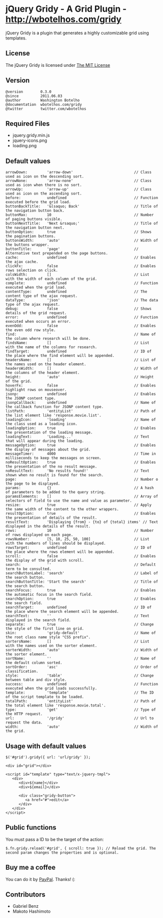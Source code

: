 # jQuery Gridy - A Grid Plugin - http://wbotelhos.com/gridy

jQuery Gridy is a plugin that generates a highly customizable grid using templates.

## License

The jQuery Gridy is licensed under [The MIT License](http://www.opensource.org/licenses/mit-license.php)

## Version

	@version        0.3.0
	@since          2011.06.03
	@author         Washington Botelho
	@documentation  wbotelhos.com/gridy
	@twitter        twitter.com/wbotelhos

## Required Files

+ jquery.gridy.min.js
+ jquery-icons.png
+ loading.png

## Default values

	arrowDown:         'arrow-down'                            // Class used as icon on the descending sort.
	arrowNone:         'arrow-none'                            // Class used as icon when there is no sort.
	arrowUp:           'arrow-up'                              // Class used as icon on the ascending sort.
	before:            undefined                               // Function executed before the grid load.
	buttonBackTitle:   '&lsaquo; Back'                         // Title of the navigation button back.
	buttonMax:         10                                      // Number of paging buttons visible.
	buttonNextTitle:   'Next &rsaquo;'                         // Title of the navigation button next.
	buttonOption:      true                                    // Shows the pagination buttons.
	buttonsWidth:      'auto'                                  // Width of the buttons wrapper.
	buttonTitle:       'page'                                  // Alternative text prepended on the page buttons.
	cache:             undefined                               // Enables the ajax cache.
	clickFx:           false                                   // Enables rows selection on click.
	colsWidth:         []                                      // List with the width of each column of the grid.
	complete:          undefined                               // Function executed when the grid load.
	contentType:       undefined                               // The content type of the ajax request.
	dataType:          'json'                                  // The data type of the ajax request.
	debug:             false                                   // Shows details of the grid request.
	error:             undefined                               // Function executed when occurs an error.
	evenOdd:           false                                   // Enables the even odd row style.
	find:              ''                                      // Name of the column where research will be done.
	findsName:         []                                      // List with the name of the columns for research.
	findTarget:        undefined                               // ID of the place where the find element will be appended.
	headersName:       []                                      // List of the names used on the header element.
	headersWidth:      []                                      // Width of the columns of the header element.
	height:            'auto'                                  // Height of the grid.
	hoverFx:           false                                   // Enables highlight rows on mouseover.
	jsonp:             undefined                               // Enables the JSONP content type.
	jsonpCallback:     undefined                               // Name of the callback function for JSONP content type.
	listPath:          'entityList'                            // Path of the list element like 'response.movie.list'.
	loadingIcon:       'loading'                               // Name of the class used as a loading icon.
	loadingOption:     true                                    // Enables the presentation of the loading message.
	loadingText:       'Loading...'                            // Text that will appear during the loading.
	messageOption:     true                                    // Enables the display of messages about the grid.
	messageTimer:      4000                                    // Time in milliseconds to keep the messages on screen.
	noResultOption:    true                                    // Enables the presentation of the no result message.
	noResultText:      'No results found!'                     // Text shown when no result is found for the search.
	page:              1                                       // Number o the page to be displayed.
	params:            {}                                      // A hash of parameters to be added to the query string.
	paramsElements:    []                                      // Array of selectors of field to use the name and value as parameter.
	resize:            true                                    // Apply the same width of the content to the other wrappers.
	resultOption:      true                                    // Enables the presentation of details of the result.
	resultText:        'Displaying {from} - {to} of {total} items' // Text displayed in the details of the result.
	rows:              10                                      // Number of rows displayed on each page.
	rowsNumber:        [5, 10, 25, 50, 100] 	               // List with the numbers of lines should be displayed.
	rowsTarget:        undefined                               // ID of the place where the rows element will be appended.
	scroll:            false                                   // Enables the display of the grid with scroll.
	search:            ''                                      // Default term to be consulted.
	searchButtonLabel: 'search'                                // Label of the search button.
	searchButtonTitle: 'Start the search'                      // Title of the search button.
	searchFocus:       true                                    // Enables the automatic focus in the search field.
	searchOption:      true                                    // Enables the search field. 
	searchTarget:      undefined                               // ID of the place where the search element will be appended. 
	searchText:        ''                                      // Text displayed in the search field.
	separate:          true                                    // Change the style of the first line on grid.
	skin:              'gridy-default'                         // Name of the root class name style "CSS prefix".
	sortersName:       []                                      // List with the names used on the sorter element.
	sorterWidth:       'auto'                                  // Width of the sorter element.
	sortName:          ''                                      // Name of the default column sorted.
	sortOrder:         'asc'                                   // Order of classification.
	style:             'table'                                 // Change between table and div style.
	success:           undefined                               // Function executed when the grid loads successfully.
	template:          'template'                              // The ID of the script template to be loaded.
	totalPath:         'entityList'                            // Path of the total element like 'response.movie.total'.
	type:              'get'                                   // Type of the HTTP request.
	url:               '/gridy'                                // Url to request the data.
	width:             'auto'                                  // Width of the grid.

## Usage with default values

	$('#grid').gridy({ url: 'url/gridy' });
	
	<div id="grid"></div>
	
	<script id="template" type="text/x-jquery-tmpl">
	   <div>
	      <div>${name}</div>
	      <div>${email}</div>
	
	      <div class="gridy-button">
	         <a href="#">edit</a>
	      </div>
	   </div>
	</script>

## Public functions

You must pass a ID to be the target of the action:
	
	$.fn.gridy.reload('#grid', { scroll: true }); // Reload the grid. The second param changes the properties and is optional.

## Buy me a coffee

You can do it by [PayPal](https://www.paypal.com/cgi-bin/webscr?cmd=_donations&business=X8HEP2878NDEG&item_name=jQuery%20Gridy). Thanks! (:

## Contributors

+ Gabriel Benz
+ Makoto Hashimoto
